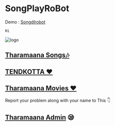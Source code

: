 # SongPlayRoBot

Demo : [Songdlrobot](https:t.me/SongProBot)

```
Hi
```
![logo](https://telegra.ph/file/abdb5a244fedea3e59409.jpg)
## [Tharamaana Songs🎶](https:t.me/tharamaanasongs)

## [TENDKOTTA ❤️](https://t.me/Tendkotta)
## [Tharamaana Movies ❤️](https://t.me/Tharamaanamovies) 

Report your problem along with your name to This 👇
## [Tharamaana Admin](https://t.me/tharamaanaadmin) 😪
